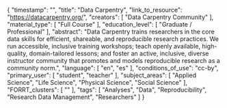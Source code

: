 {
    "timestamp": "",
    "title": "Data Carpentry",
    "link_to_resource": "https://datacarpentry.org/",
    "creators": [
        "Data Carpentry Community"
    ],
    "material_type": [
        "Full Course"
    ],
    "education_level": [
        "Graduate / Professional"
    ],
    "abstract": "Data Carpentry trains researchers in the core data skills for efficient, shareable, and reproducible research practices. We run accessible, inclusive training workshops; teach openly available, high-quality, domain-tailored lessons; and foster an active, inclusive, diverse instructor community that promotes and models reproducible research as a community norm.",
    "language": [
        "en",
        "es"
    ],
    "conditions_of_use": "cc-by",
    "primary_user": [
        "student",
        "teacher"
    ],
    "subject_areas": [
        "Applied Science",
        "Life Science",
        "Physical Science",
        "Social Science"
    ],
    "FORRT_clusters": [
        ""
    ],
    "tags": [
        "Analyses",
        "Data",
        "Reproducibility",
        "Research Data Management",
        "Researchers"
    ]
}